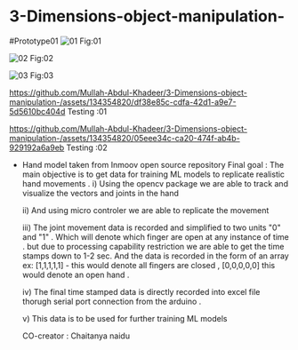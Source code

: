 # 3-Dimensions-object-manipulation-

#Prototype01
![01](https://github.com/Mullah-Abdul-Khadeer/3-Dimensions-object-manipulation-/assets/134354820/7b097f65-8151-42b1-8ec1-d3a800bd08c1)
Fig:01

![02](https://github.com/Mullah-Abdul-Khadeer/3-Dimensions-object-manipulation-/assets/134354820/9b8893b3-9a5d-40bc-87b8-be394990632a)
Fig:02

![03](https://github.com/Mullah-Abdul-Khadeer/3-Dimensions-object-manipulation-/assets/134354820/44bc9f27-a261-45da-a5d1-134a1f95e4b1)
Fig:03 

https://github.com/Mullah-Abdul-Khadeer/3-Dimensions-object-manipulation-/assets/134354820/df38e85c-cdfa-42d1-a9e7-5d5610bc404d
Testing :01

https://github.com/Mullah-Abdul-Khadeer/3-Dimensions-object-manipulation-/assets/134354820/05eee34c-ca20-474f-ab4b-929192a6a9eb
Testing :02

* Hand model taken from Inmoov open source repository
  Final goal :
       The main objective is to get data for training ML models to replicate realistic hand movements .
  i) Using the opencv package we are able to track and visualize the vectors and joints in the hand

   ii) And using micro controler we are able to replicate the movement

  iii) The joint movement data is recorded and simplified to two units "0" and "1" . Which will denote which finger are open at any instance of time .
       but due to processing capability restriction we are able to get the time stamps down to 1-2 sec. And the data is recorded in the form of an array
       ex: [1,1,1,1,1] - this would denote all fingers are closed  , [0,0,0,0,0] this would denote an open hand .

  iv) The final time stamped data is directly recorded into excel file thorugh serial port connection from the arduino .

  v) This data is to be used for further training ML models

  CO-creator : Chaitanya naidu
